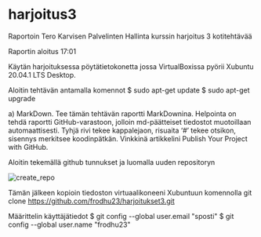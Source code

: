 # harjoitus3
Raportoin Tero Karvisen Palvelinten Hallinta kurssin harjoitus 3 kotitehtävää

Raportin aloitus 17:01

Käytän harjoituksessa pöytätietokonetta jossa VirtualBoxissa pyörii Xubuntu 20.04.1 LTS Desktop.

Aloitin tehtävän antamalla komennot
$ sudo apt-get update
$ sudo apt-get upgrade

a) MarkDown. Tee tämän tehtävän raportti MarkDownina. Helpointa on tehdä raportti GitHub-varastoon, jolloin md-päätteiset tiedostot muotoillaan automaattisesti. Tyhjä rivi tekee kappalejaon, risuaita ‘#’ tekee otsikon, sisennys merkitsee koodinpätkän. Vinkkinä artikkelini Publish Your Project with GitHub.

Aloitin tekemällä github tunnukset ja luomalla uuden repositoryn

![create_repo](https://user-images.githubusercontent.com/74610221/99412087-04f60100-28fd-11eb-80f0-3148ce6c4143.PNG)

Tämän jälkeen kopioin tiedoston virtuaalikoneeni Xubuntuun komennolla
git clone https://github.com/frodhu23/harjoitukset3.git

Määrittelin käyttäjätiedot
$ git config --global user.email "sposti"
$ git config --global user.name "frodhu23"
